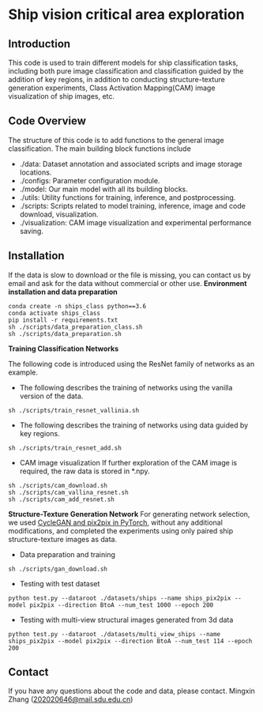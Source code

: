 # Ship vision critical area exploration

## Introduction
This code is used to train different models for ship classification tasks, including both pure image classification and classification guided by the addition of key regions, in addition to conducting structure-texture generation experiments, Class Activation Mapping(CAM) image visualization of ship images, etc.

## Code Overview
The structure of this code is to add functions to the general image classification. The main building block functions include

* ./data: Dataset annotation and associated scripts and image storage locations.
* ./configs: Parameter configuration module.
* ./model: Our main model with all its building blocks.
* ./utils: Utility functions for training, inference, and postprocessing.
* ./scripts: Scripts related to model training, inference, image and code download, visualization.
* ./visualization: CAM image visualization and experimental performance saving.

## Installation
If the data is slow to download or the file is missing, you can contact us by email and ask for the data without commercial or other use.
**Environment installation and data preparation**
```shell
conda create -n ships_class python==3.6
conda activate ships_class
pip install -r requirements.txt
sh ./scripts/data_preparation_class.sh
sh ./scripts/data_preparation.sh
```

**Training Classification Networks**

The following code is introduced using the ResNet family of networks as an example.

* The following describes the training of networks using the vanilla version of the data.

```shell
sh ./scripts/train_resnet_vallinia.sh
```

* The following describes the training of networks using data guided by key regions.

```shell
sh ./scripts/train_resnet_add.sh
```
* CAM image visualization
If further exploration of the CAM image is required, the raw data is stored in *.npy.
```shell
sh ./scripts/cam_download.sh
sh ./scripts/cam_vallina_resnet.sh
sh ./scripts/cam_add_resnet.sh
```

**Structure-Texture Generation Network**
For generating network selection, we used [CycleGAN and pix2pix in PyTorch](https://github.com/junyanz/pytorch-CycleGAN-and-pix2pix "CycleGAN and pix2pix in PyTorch"), without any additional modifications, and completed the experiments using only paired ship structure-texture images as data.

* Data preparation and training
```shell
sh ./scripts/gan_download.sh
```

* Testing with test dataset
```shell
python test.py --dataroot ./datasets/ships --name ships_pix2pix --model pix2pix --direction BtoA --num_test 1000 --epoch 200
```

* Testing with multi-view structural images generated from 3d data
```shell
python test.py --dataroot ./datasets/multi_view_ships --name ships_pix2pix --model pix2pix --direction BtoA --num_test 114 --epoch 200
```

## Contact
If you have any questions about the code and data, please contact.
Mingxin Zhang (202020646@mail.sdu.edu.cn)